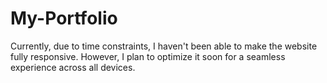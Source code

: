 # My-Portfolio
Currently, due to time constraints, I haven't been able to make the website fully responsive. However, I plan to optimize it soon for a seamless experience across all devices.
